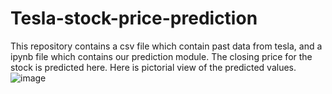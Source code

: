 # Tesla-stock-price-prediction

This repository contains a csv file which contain past data from tesla, and a ipynb file which contains our prediction module. The closing price for the stock is predicted here.
Here is pictorial view of the predicted values.
![image](https://user-images.githubusercontent.com/39604112/168831624-b2c9982a-afb5-4cb8-b6e5-664eb47f0add.png)
